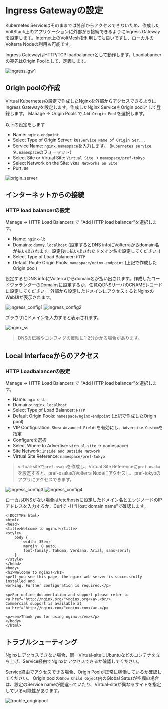 # Ingress Gatewayの設定

Kubernetes Serviceはそのままでは外部からアクセスできないため、作成したVoltStack上のアプリケーションに外部から接続できるようにIngress Gatewayを設定します。Internet上のVoltMeshを利用しても良いですし、ローカルのVolterra Nodeの利用も可能です。

Ingress GatewayはHTTP/TCP loadbalancerとして動作します。Loadlabancerの宛先はOrigin Poolとして、定義します。

![ingress_gw1](./pics/ingress_gw1.png)

## Origin poolの作成

Virtual Kubernetesの設定で作成したNginxを外部からアクセスできるようにIngress Gatewayを設定します。作成したNginx ServiceをOrigin poolとして登録します。 Manage -> Origin Pools で `Add Origin Pool`を選択します。

以下の設定をします

- Name: `nginx-endpoint`
- Select Type of Origin Server: `k8sService Name of Origin Ser...`
- Service Name: `nginx.namespace`を入力します。 (`kubernetes service名.namespace`のフォーマット）
- Select Site or Virtual Site: `Virtual Site` -> `namespace/pref-tokyo`
- Select Network on the Site: `Vk8s Networks on Site`
- Port: `80`

![origin_server](./pics/origin_server.png)

## インターネットからの接続

### HTTP load balancerの設定

Manage -> HTTP Load Balancers で “Add HTTP load balancer”を選択します。

- Name: `nginx-lb`
- Domains: `dummy.localhost` (設定するとDNS infoにVolterraからdomain名が払い出されます。設定後に払い出されたドメイン名を設定してください。)
- Select Type of Load Balancer: `HTTP`
- Default Route Origin Pools: `namespace/nginx-endpoint` (上記で作成したOrigin pool)

設定するとDNS infoにVolterraからdomain名が払い出されます。作成したロードヴァランダーのDomainsに設定するか、任意のDNSサーバのCNAMEレコードに設定してください。
外部から設定したドメインにアクセスするとNginxのWebUIが表示されます。

![ingress_config1](./pics/ingress_config1.png)
![ingress_config2](./pics/ingress_config2.png)

ブラウザにドメインを入力すると表示されます。

![nginx_ss](./pics/nginx_ss.png)
>DNSの伝搬やコンフィグの反映に1-2分かかる場合があります。

## Local Interfaceからのアクセス

### HTTP Loadbalancerの設定

Manage -> HTTP Load Balancers で “Add HTTP load balancer”を選択します。

- Name: `nginx-lb`
- Domains: `nginx.localhost`
- Select Type of Load Balancer: `HTTP`
- Default Origin Pools: `namespace/nginx-endpoint` (上記で作成したOrigin pool)
- VIP Configuration: `Show Advanced Fields`を有効にし、`Advertise Custom`を指定
- Configureを選択
- Select Where to Advertise: `virtual-site` -> namespace/
- Site Network: `Inside and Outside Network`
- Virtual Site Reference: `namespace/pref-tokyo`

> virtual-siteで`pref-osaka`を作成し、Virtual Site Referenceに`pref-osaka`を設定すると、pref-osakaのVolterra Nodeにアクセスし、pref-tokyoのアプリにアクセスできます。

![ingress_config3](./pics/ingress_config3.png)
![ingress_config4](./pics/ingress_config4.png)

ローカルDNSがない場合は/etc/hostsに設定したドメイン名とエッジノードのIPアドレスを入力するか、Curlで -H “Host: domain name”で確認します。

```curl http://192.168.2.197 -H "Host: localhost.com"
<!DOCTYPE html>
<html>
<head>
<title>Welcome to nginx!</title>
<style>
    body {
        width: 35em;
        margin: 0 auto;
        font-family: Tahoma, Verdana, Arial, sans-serif;
    }
</style>
</head>
<body>
<h1>Welcome to nginx!</h1>
<p>If you see this page, the nginx web server is successfully installed and
working. Further configuration is required.</p>

<p>For online documentation and support please refer to
<a href="http://nginx.org/">nginx.org</a>.<br/>
Commercial support is available at
<a href="http://nginx.com/">nginx.com</a>.</p>

<p><em>Thank you for using nginx.</em></p>
</body>
</html>
```

## トラブルシューティング

Nginxにアクセスできない場合、同一Virtual-siteにUbuntuなどのコンテナを立ち上げ、Service経由でNginxにアクセスできるか確認してください。

Service経由でアクセスできる場合、Origin Poolが正常に稼働しているか確認してください。
Origin poolの`Show Child Object`内のGlobal Satusが空欄の場合は、設定のService nameが間違っていたり、Virtual-siteが異なるサイトを指定している可能性があります。

![trouble_originpool](./pics/trouble_originpool.png)
